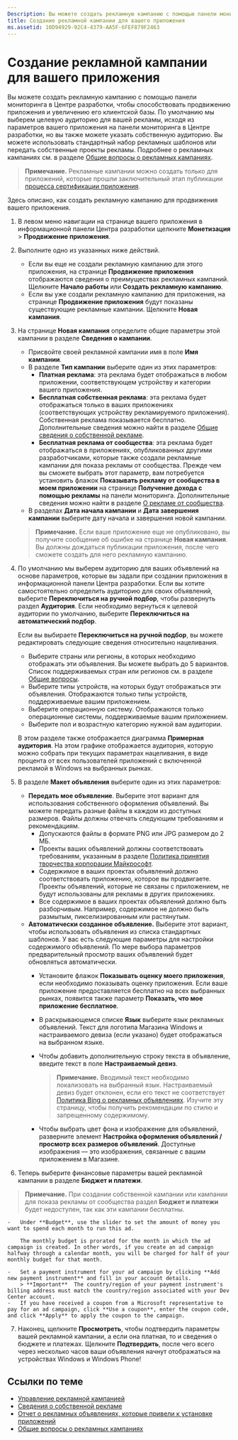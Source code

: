 ```yaml
---
Description: Вы можете создать рекламную кампанию с помощью панели мониторинга в Центре разработки, чтобы способствовать продвижению приложения и увеличению его клиентской базы.
title: Создание рекламной кампании для вашего приложения
ms.assetid: 10D94929-92C4-4379-AA5F-6FEF879F2463
---
```


# Создание рекламной кампании для вашего приложения


Вы можете создать рекламную кампанию с помощью панели мониторинга в Центре разработки, чтобы способствовать продвижению приложения и увеличению его клиентской базы. По умолчанию мы выберем целевую аудиторию для вашей рекламы, исходя из параметров вашего приложения на панели мониторинга в Центре разработки, но вы также можете указать собственную аудиторию. Вы можете использовать стандартный набор рекламных шаблонов или передать собственные проекты рекламы. Подробнее о рекламных кампаниях см. в разделе [Общие вопросы о рекламных кампаниях](common-questions.md).

> **Примечание.** Рекламные кампании можно создать только для приложений, которые прошли заключительный этап публикации [процесса сертификации приложения](the-app-certification-process.md).

Здесь описано, как создать рекламную кампанию для продвижения вашего приложения.

1.  В левом меню навигации на странице вашего приложения в информационной панели Центра разработки щелкните **Монетизация** > **Продвижение приложения**.
2.  Выполните одно из указанных ниже действий.

    -   Если вы еще не создали рекламную кампанию для этого приложения, на странице **Продвижение приложения** отображаются сведения о преимуществах рекламных кампаний. Щелкните **Начало работы** или **Создать рекламную кампанию**.
    -   Если вы уже создали рекламную кампанию для приложения, на странице **Продвижение приложения** будут показаны существующие рекламные кампании. Щелкните **Новая кампания**.

3.  На странице **Новая кампания** определите общие параметры этой кампании в разделе **Сведения о кампании**.
    -   Присвойте своей рекламной кампании имя в поле **Имя кампании**.
    -   В разделе **Тип кампании** выберите один из этих параметров:
        -   **Платная реклама**: эта реклама будет отображаться в любом приложении, соответствующем устройству и категории вашего приложения.
        -   **Бесплатная собственная реклама**: эта реклама будет отображаться только в ваших приложениях (соответствующих устройству рекламируемого приложения). Собственная реклама показывается бесплатно. Дополнительные сведения можно найти в разделе [Общие сведения о собственной рекламе](about-house-ads.md).
        -   **Бесплатная реклама от сообщества**: эта реклама будет отображаться в приложениях, опубликованных другими разработчиками, которые также создали рекламные кампании для показа рекламы от сообщества. Прежде чем вы сможете выбрать этот параметр, вам потребуется установить флажок **Показывать рекламу от сообщества в моем приложении** на странице **Получение дохода с помощью рекламы** на панели мониторинга. Дополнительные сведения можно найти в разделе [О рекламе от сообщества](about-community-ads.md).
    - В разделах **Дата начала кампании** и **Дата завершения кампании** выберите дату начала и завершения новой кампании.

    > **Примечание.** Если ваше приложение еще не опубликовано, вы получите сообщение об ошибке на странице **Новая кампания**. Вы должны дождаться публикации приложения, после чего сможете создать для него рекламную кампанию.

4.  По умолчанию мы выберем аудиторию для ваших объявлений на основе параметров, которые вы задали при создании приложения в информационной панели Центра разработки. Если вы хотите самостоятельно определить аудиторию для своих объявлений, выберите **Переключиться на ручной подбор**, чтобы развернуть раздел **Аудитория**. Если необходимо вернуться к целевой аудитории по умолчанию, выберите **Переключиться на автоматический подбор**.

    Если вы выбираете **Переключиться на ручной подбор**, вы можете редактировать следующие сведения относительно нацеливания.

    -   Выберите страны или регионы, в которых необходимо отображать эти объявления. Вы можете выбрать до 5 вариантов. Список поддерживаемых стран или регионов см. в разделе [Общие вопросы](common-questions.md).
    -   Выберите типы устройств, на которых будут отображаться эти объявления. Отображаются только типы устройств, поддерживаемые вашим приложением.
    -   Выберите операционную систему. Отображаются только операционные системы, поддерживаемые вашим приложением.
    -   Выберите пол и возрастную категорию нужной вам аудитории.

    В этом разделе также отображается диаграмма **Примерная аудитория**. На этом графике отображается аудитория, которую можно собрать при текущих параметрах нацеливания, в виде процента от всех пользователей приложений с включенной рекламой в Windows на выбранных рынках.

5.  В разделе **Макет объявления** выберите один из этих параметров:
    -   **Передать мое объявление**. Выберите этот вариант для использования собственного оформления объявлений. Вы можете передать разные файлы в каждом из доступных размеров. Файлы должны отвечать следующим требованиям и рекомендациям.
        -   Допускаются файлы в формате PNG или JPG размером до 2 МБ.
        -   Проекты ваших объявлений должны соответствовать требованиям, указанным в разделе [Политика принятия творчества корпорации Майкрософт](http://go.microsoft.com/fwlink?LinkId=532595).
        -   Содержимое в ваших проектах объявлений должно соответствовать приложению, которое вы продвигаете. Проекты объявлений, которые не связаны с приложением, не будут использованы для рекламы в других приложениях.
        -   Все содержимое в ваших проектах объявлений должно быть разборчивым. Например, содержимое не должно быть размытым, пикселизированным или растянутым.
    -   **Автоматически созданное объявление.** Выберите этот вариант, чтобы использовать объявления из списка стандартных шаблонов. У вас есть следующие параметры для настройки содержимого объявлений. По мере выбора параметров предварительный просмотр ваших объявлений будет обновляться автоматически.
        -   Установите флажок **Показывать оценку моего приложения**, если необходимо показывать оценку приложения. Если ваше приложение предоставляется бесплатно на всех выбранных рынках, появится также параметр **Показать, что мое приложение бесплатное**.
        -   В раскрывающемся списке **Язык** выберите язык рекламных объявлений. Текст для логотипа Магазина Windows и настраиваемого девиза (если указано) будет отображаться на выбранном языке.
        -   Чтобы добавить дополнительную строку текста в объявление, введите текст в поле **Настраиваемый девиз**.
            > **Примечание.** Вводимый текст необходимо локализовать на выбранный язык. Настраиваемый девиз будет отклонен, если его текст не соответствует [Политика Bing о рекламных объявлениях](http://go.microsoft.com/fwlink?LinkId=398341). Изучите эту страницу, чтобы получить рекомендации по стилю и запрещенному содержимому.

        -   Чтобы выбрать цвет фона и изображение для объявлений, разверните элемент **Настройка оформления объявлений / просмотр всех размеров объявлений**. Доступные изображения — это изображения, связанные с вашим приложением в Магазине.

6.  Теперь выберите финансовые параметры вашей рекламной кампании в разделе **Бюджет и платежи**.
   > **Примечание.** При создании собственной кампании или кампании для показа рекламы от сообщества раздел **Бюджет и платежи** будет недоступен, так как эти кампании бесплатны.

    -   Under **Budget**, use the slider to set the amount of money you want to spend each month to run this ad.

        The monthly budget is prorated for the month in which the ad campaign is created. In other words, if you create an ad campaign halfway through a calendar month, you will be charged for half of your monthly budget for that month.

    -   Set a payment instrument for your ad campaign by clicking **Add new payment instrument** and fill in your account details.
        > **Important**  The country/region of your payment instrument's billing address must match the country/region associated with your Dev Center account.
    -   If you have received a coupon from a Microsoft representative to pay for an ad campaign, click **Use a coupon**, enter the coupon code, and click **Apply** to apply the coupon to the campaign.

7.  Наконец, щелкните **Просмотреть**, чтобы подтвердить параметры вашей рекламной кампании, а если она платная, то и сведения о бюджете и платежах. Щелкните **Подтвердить**, после чего всего через несколько часов ваши объявления начнут отображаться на устройствах Windows и Windows Phone!

## Ссылки по теме

* [Управление рекламной кампанией](managing-your-ad-campaign.md)
* [Сведения о собственной рекламе](about-house-ads.md)
* [Отчет о рекламных объявлениях, которые привели к установке приложений](app-install-ads-reports.md)
* [Общие вопросы о рекламных кампаниях](common-questions.md)
 

 


<!--HONumber=Mar16_HO5-->


